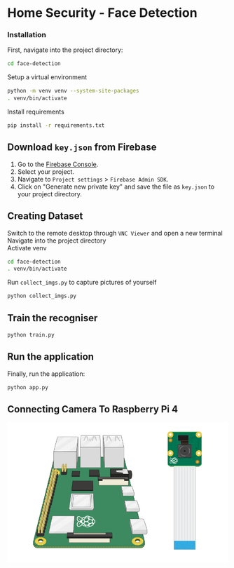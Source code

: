 
# Home Security - Face Detection

### Installation

First, navigate into the project directory:

```bash
cd face-detection
```

Setup a virtual environment
```bash
python -m venv venv --system-site-packages
. venv/bin/activate
```
Install requirements

```bash
pip install -r requirements.txt
```

## Download `key.json` from Firebase

1. Go to the [Firebase Console](https://console.firebase.google.com/).
2. Select your project.
3. Navigate to `Project settings` > `Firebase Admin SDK`.
4. Click on "Generate new private key" and save the file as `key.json` to your project directory.


## Creating Dataset

Switch to the remote desktop through `VNC Viewer` and open a new terminal  
Navigate into the project directory  
Activate venv

```bash
cd face-detection
. venv/bin/activate
```
Run `collect_imgs.py` to capture pictures of yourself
```bash
python collect_imgs.py
```

## Train the recogniser

```bash
python train.py
```

## Run the application

Finally, run the application:

```bash
python app.py
```

## Connecting Camera To Raspberry Pi 4 
  
![connect](connect-camera.gif "connect")  